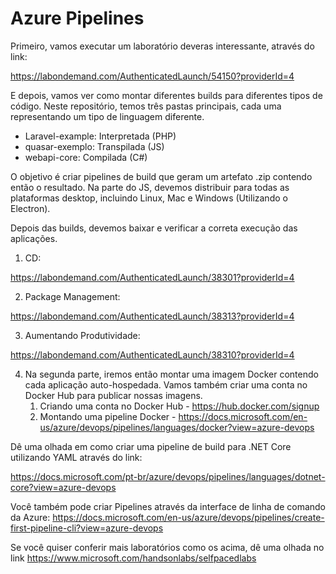 # Azure Pipelines

Primeiro, vamos executar um laboratório deveras interessante, através do link:

https://labondemand.com/AuthenticatedLaunch/54150?providerId=4



E depois, vamos ver como montar diferentes builds para diferentes tipos de código. Neste repositório, temos três pastas principais, cada uma representando um tipo de linguagem diferente.

- Laravel-example: Interpretada (PHP)
- quasar-exemplo: Transpilada (JS)
- webapi-core: Compilada (C#)

O objetivo é criar pipelines de build que geram um artefato .zip contendo então o resultado. Na parte do JS, devemos distribuir para todas as plataformas desktop, incluindo Linux, Mac e Windows (Utilizando o Electron).

Depois das builds, devemos baixar e verificar a correta execução das aplicações.





1. CD:

https://labondemand.com/AuthenticatedLaunch/38301?providerId=4



2. Package Management:

https://labondemand.com/AuthenticatedLaunch/38313?providerId=4



3. Aumentando Produtividade:

https://labondemand.com/AuthenticatedLaunch/38310?providerId=4



4. Na segunda parte, iremos então montar uma imagem Docker contendo cada aplicação auto-hospedada. Vamos também criar uma conta no Docker Hub para publicar nossas imagens.
   1. Criando uma conta no Docker Hub - https://hub.docker.com/signup
   2. Montando uma pipeline Docker - https://docs.microsoft.com/en-us/azure/devops/pipelines/languages/docker?view=azure-devops





Dê uma olhada em como criar uma pipeline de build para .NET Core utilizando YAML através do link:

https://docs.microsoft.com/pt-br/azure/devops/pipelines/languages/dotnet-core?view=azure-devops



Você também pode criar Pipelines através da interface de linha de comando da Azure: https://docs.microsoft.com/en-us/azure/devops/pipelines/create-first-pipeline-cli?view=azure-devops



Se você quiser conferir mais laboratórios como os acima, dê uma olhada no link https://www.microsoft.com/handsonlabs/selfpacedlabs

